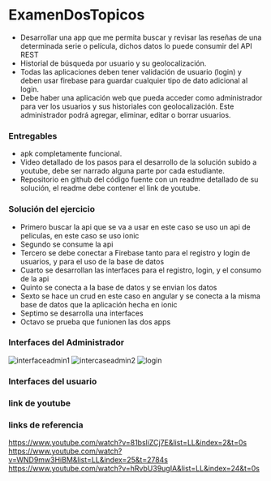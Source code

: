 # ExamenDosTopicos
- Desarrollar una app que me permita buscar y revisar las reseñas de una determinada serie o película, dichos datos lo puede consumir  del API REST
- Historial de búsqueda por usuario y su geolocalización.
- Todas las aplicaciones deben tener validación de usuario (login) y deben usar firebase para guardar cualquier tipo de dato         adicional al login.
- Debe haber una aplicación web que pueda acceder como administrador para ver los usuarios
  y sus historiales con geolocalización. Este administrador podrá agregar, eliminar, editar o
 borrar usuarios.
### Entregables
- apk completamente funcional.
- Video detallado de los pasos para el desarrollo de la solución subido a youtube, debe ser
  narrado alguna parte por cada estudiante.
- Repositorio en github del código fuente con un readme detallado de su solución, el readme
  debe contener el link de youtube.
### Solución del ejercicio
- Primero buscar la api que se va a usar en este caso se uso un api de peliculas, en este caso se uso ionic
- Segundo se consume la api
- Tercero se debe conectar a Firebase tanto para el registro y login de usuarios, y para el uso de la base de datos
- Cuarto se desarrollan las interfaces para el registro, login, y el consumo de la api
- Quinto se conecta a la base de datos y se envian los datos
- Sexto se hace un crud en este caso en angular y se conecta a la misma base de datos que la aplicación hecha en ionic
- Septimo se desarrolla una interfaces
- Octavo se prueba que funionen las dos apps
### Interfaces del Administrador
![interfaceadmin1](https://user-images.githubusercontent.com/38759833/93405968-203c8580-f854-11ea-9df1-eeb2227f9c6f.PNG)
![intercaseadmin2](https://user-images.githubusercontent.com/38759833/93406248-ce482f80-f854-11ea-933b-ea7850ffba0c.PNG)
![login](https://user-images.githubusercontent.com/38759833/93406359-15362500-f855-11ea-8ed0-35241c462b16.PNG)
### Interfaces del usuario
### link de youtube
### links de referencia
https://www.youtube.com/watch?v=81bsliZCj7E&list=LL&index=2&t=0s
https://www.youtube.com/watch?v=WND9mw3HiBM&list=LL&index=25&t=2784s
https://www.youtube.com/watch?v=hRvbU39ugIA&list=LL&index=24&t=0s
 
